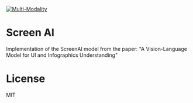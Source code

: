 [![Multi-Modality](agorabanner.png)](https://discord.gg/qUtxnK2NMf)

# Screen AI
Implementation of the ScreenAI model from the paper: "A Vision-Language Model for UI and Infographics Understanding"



# License
MIT
